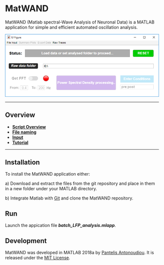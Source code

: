 # MatWAND
 MatWAND (Matlab spectral-Wave Analysis of Neuronal Data) is a MATLAB application for simple and efficient automated oscillation analysis.
  
 ![Banner](/Images/Interface.PNG)
 
 ---
 ## Overview
- **[Script Overview](/Docs/Scirpt_Overview.md)**
- **[File naming](/Docs/file_naming.md)**
- **[Input](/Docs/Inputs.md)**
- **[Tutorial](/Docs/Step-by-Step.md)**

 ---
 
## Installation
To install the MatWAND application either:

a) Download and extract the files from the git repository and place in them in a new folder under your MATLAB directory.

b) Integrate Matlab with [Git](https://www.mathworks.com/help/matlab/matlab_prog/set-up-git-source-control.html) and clone the MatWAND repository.

## Run
Launch the appication file ***batch_LFP_analysis.mlapp***.
 
## Development
MatWAND was developed in MATLAB 2018a by [Pantelis Antonoudiou](https://github.com/pantelisantonoudiou).
It is released under the [MIT License](/LICENSE).
